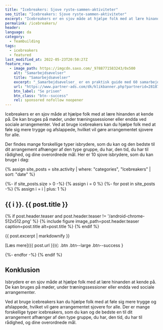 ```yaml
---
title: "Icebreakers: Sjove ryste-sammen-aktiviteter"
seo_title: "Icebreakers: Sjove ryste-sammen-aktiviteter"
excerpt: "Icebreakers er en sjov måde at hjælpe folk med at lære hinanden at kende på. De kan bruges på møder, under træningssessioner eller endda ved sociale arrangementer."
permalink: /icebreakers/
header:
language: da
category:
  - Teambuilding
tags:
  - icebreakers
  - featured
last_modified_at: 2022-05-23T20:50:27Z
feature_row:
  - image_path: https://imgcdn.saxo.com/_9788771583243/0x500
    alt: "Samarbejdsøvelser"
    title: "Samarbejdsøvelser"
    excerpt: "_Samarbejdsøvelser_ er en praktisk guide med 60 samarbejdsøvelser, der er fuldstændigt klar til at give sig i kast med. Med denne bog kan alle underviserer, lærere og pædagoger styrke deres elevers læring og fællesskab. En oplagt bog til folkeskolen, institutioner og ungdomsuddannelserne."
    url: "https://www.partner-ads.com/dk/klikbanner.php?partnerid=28187&bannerid=43264&htmlurl=https://www.saxo.com/dk/samarbejdsoevelser_nanna-paarupsoes-rask-andresen_haeftet_9788771583243"
    btn_label: "Se prisen"
    btn_class: "btn--success"
    rel: sponsored nofollow noopener
---
```


Icebreakers er en sjov måde at hjælpe folk med at lære hinanden at kende på. De kan bruges på møder, under træningssessioner eller endda ved sociale arrangementer. Ved at bruge icebreakers kan du hjælpe folk med at føle sig mere trygge og afslappede, hvilket vil gøre arrangementet sjovere for alle.

Der findes mange forskellige typer isbrydere, som du kan og den bedste til dit arrangement afhænger af den type gruppe, du har, den tid, du har til rådighed, og dine overordnede mål. Her er 10 sjove isbrydere, som du kan bruge i dag:

{% assign site_posts = site.activity | where: "categories", "Icebreakers" | sort: "date" %}

<div class="feature__wrapper" markdown="1">

{%- if site_posts.size > 0 -%}
  {% assign i = 0 %}
  {%- for post in site_posts -%}
  {% assign i = i | plus: 1 %}
## {{ i }}. {{ post.title }}

{% if post.header.teaser and post.header.teaser != '/android-chrome-512x512.png' %}
{% include figure image_path=post.header.teaser caption=post.title alt=post.title %}
{% endif %}

{{ post.excerpt | markdownify }}

[Læs mere]({{ post.url }}){: .btn .btn--large .btn--success }

  {%- endfor -%}
{% endif %}

## Konklusion

Isbrydere er en sjov måde at hjælpe folk med at lære hinanden at kende på. De kan bruges på møder, under træningssessioner eller endda ved sociale arrangementer.

Ved at bruge icebreakers kan du hjælpe folk med at føle sig mere trygge og afslappede, hvilket vil gøre arrangementet sjovere for alle. Der er mange forskellige typer icebreakers, som du kan og de bedste en til dit arrangement afhænger af den type gruppe, du har, den tid, du har til rådighed, og dine overordnede mål.
